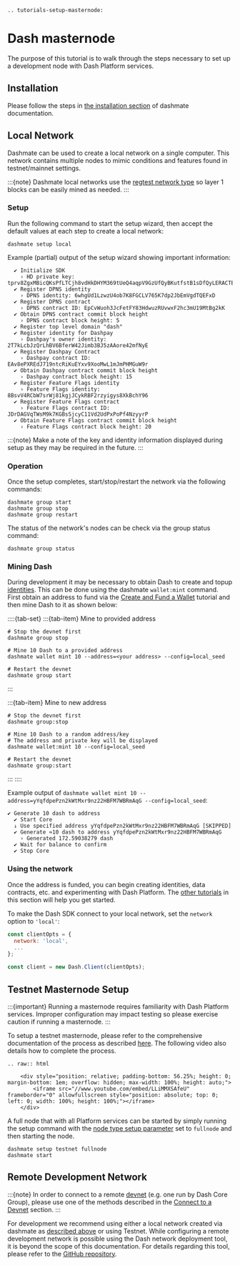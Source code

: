 ```{eval-rst}
.. tutorials-setup-masternode:
```

# Dash masternode

The purpose of this tutorial is to walk through the steps necessary to set up a development node with Dash Platform services.

## Installation

Please follow the steps in [the installation section](https://docs.dash.org/en/stable/docs/user/network/dashmate/index.html#installation) of dashmate documentation.

## Local Network

Dashmate can be used to create a local network on a single computer. This network contains multiple nodes to mimic conditions and features found in testnet/mainnet settings.

:::{note}
Dashmate local networks use the [regtest network type](../../reference/glossary.md#regtest) so layer 1 blocks can be easily mined as needed.
:::

### Setup

Run the following command to start the setup wizard, then accept the default values at each step to create a local network:

```shell
dashmate setup local
```

Example (partial) output of the setup wizard showing important information:

``` text
  ✔ Initialize SDK
    › HD private key: tprv8ZgxMBicQKsPfLTCjh8vdHkDHYM369tUeQ4aqpV9GzUfQyBKutfstB1sDfQyLERACTEYy5Qjph42gBiqqnqYmXJZZqRc4PQssGzbvwJXHnN
  ✔ Register DPNS identity
    › DPNS identity: 6whgUd1LzwzU4ob7K8FGCLV765K7dp2JbEmVgdTQEFxD
  ✔ Register DPNS contract
    › DPNS contract ID: EpCvWuoh3JcFetFY83HdwuzRUvwxF2hc3mU19MtBg2kK
  ✔ Obtain DPNS contract commit block height
    › DPNS contract block height: 5
  ✔ Register top level domain "dash"
  ✔ Register identity for Dashpay
    › Dashpay's owner identity: 2T7kLcbJzQrLhBV6BferW42Jimb3BJ5zAAore42mfNyE
  ✔ Register Dashpay Contract
    › Dashpay contract ID: EAv8ePXREdJ719ntcRiKuEYxv9XooMwL1mJmPHMGuW9r
  ✔ Obtain Dashpay contract commit block height
    › Dashpay contract block height: 15
  ✔ Register Feature Flags identity
    › Feature Flags identity: 8BsvV4RCbW7srWj81kgjJCykRBF2rzyigys8XkBchY96
  ✔ Register Feature Flags contract
    › Feature Flags contract ID: JDrDAGVqTWsM9k7KGBsSjcyC11Vd2UdPxPoPf4NzyyrP
  ✔ Obtain Feature Flags contract commit block height
    › Feature Flags contract block height: 20

```

:::{note}
Make a note of the key and identity information displayed during setup as they may be required in the future.
:::

### Operation

Once the setup completes, start/stop/restart the network via the following commands:

```shell
dashmate group start
dashmate group stop
dashmate group restart
```

The status of the network's nodes can be check via the group status command:

```shell
dashmate group status
```

### Mining Dash

During development it may be necessary to obtain Dash to create and topup [identities](../../explanations/identity.md). This can be done using the dashmate `wallet:mint` command. First obtain an address to fund via the [Create and Fund a Wallet](../../tutorials/create-and-fund-a-wallet.md) tutorial and then mine Dash to it as shown below:

::::{tab-set}
:::{tab-item} Mine to provided address
```shell
# Stop the devnet first
dashmate group stop

# Mine 10 Dash to a provided address
dashmate wallet mint 10 --address=<your address> --config=local_seed

# Restart the devnet
dashmate group start
```
:::

:::{tab-item} Mine to new address
```shell
# Stop the devnet first
dashmate group:stop

# Mine 10 Dash to a random address/key
# The address and private key will be displayed
dashmate wallet:mint 10 --config=local_seed

# Restart the devnet
dashmate group:start
```
:::
::::

Example output of `dashmate wallet mint 10 --address=yYqfdpePzn2kWtMxr9nz22HBFM7WBRmAqG --config=local_seed`:

```text
✔ Generate 10 dash to address
  ✔ Start Core
  ↓ Use specified address yYqfdpePzn2kWtMxr9nz22HBFM7WBRmAqG [SKIPPED]
  ✔ Generate ≈10 dash to address yYqfdpePzn2kWtMxr9nz22HBFM7WBRmAqG
    › Generated 172.59038279 dash
  ✔ Wait for balance to confirm
  ✔ Stop Core
```

### Using the network

Once the address is funded, you can begin creating identities, data contracts, etc. and experimenting with Dash Platform. The [other tutorials](../../tutorials/introduction.md) in this section will help you get started.

To make the Dash SDK connect to your local network, set the `network` option to `'local'`:

```javascript
const clientOpts = {
  network: 'local',
  ...
};

const client = new Dash.Client(clientOpts);
```

## Testnet Masternode Setup

:::{important}
Running a masternode requires familiarity with Dash Platform services. Improper configuration may impact testing so please exercise caution if running a masternode.
:::

To setup a testnet masternode, please refer to the comprehensive documentation of the process as described [here](https://docs.dash.org/en/stable/masternodes/setup-testnet.html#dashmate-installation). The following video also details how to complete the process.

```{eval-rst}
.. raw:: html

    <div style="position: relative; padding-bottom: 56.25%; height: 0; margin-bottom: 1em; overflow: hidden; max-width: 100%; height: auto;">
        <iframe src="//www.youtube.com/embed/LLiMMXSAfeU" frameborder="0" allowfullscreen style="position: absolute; top: 0; left: 0; width: 100%; height: 100%;"></iframe>
    </div>
```

A full node that with all Platform services can be started by simply running the setup command with the [node type setup parameter](https://github.com/dashpay/platform/tree/master/packages/dashmate#node-setup) set to  `fullnode` and then starting the node.

``` text
dashmate setup testnet fullnode
dashmate start
```

## Remote Development Network

:::{note}
In order to connect to a remote [devnet](../../reference/glossary.md#devnet) (e.g. one run by Dash Core Group), please use one of the methods described in the [Connect to a Devnet](../../tutorials/connecting-to-testnet.md#connect-to-a-devnet) section.
:::

For development we recommend using either a local network created via dashmate as [described above](#local-network) or using Testnet. While configuring a remote development network is possible using the Dash network deployment tool, it is beyond the scope of this documentation. For details regarding this tool, please refer to the [GitHub repository](https://github.com/dashpay/dash-network-deploy).
